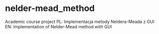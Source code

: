 # nelder-mead_method
Academic course project
PL: Implementacja metody Neldera-Meada z GUI <br />
EN: Implementation of Nelder-Mead method with GUI

